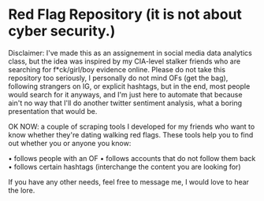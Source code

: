 # Red Flag Repository (it is not about cyber security.)

Disclaimer: I've made this as an assignement in social media data analytics class, but the idea was inspired by my CIA-level stalker friends who are searching for f*ck/girl/boy evidence online. Please do not take this repository too seriously, I personally do not mind OFs (get the bag), following strangers on IG, or explicit hashtags, but in the end, most people would search for it anyways, and I'm just here to automate that because ain't no way that I'll do another twitter sentiment analysis, what a boring presentation that would be.

OK NOW: a couple of scraping tools I developed for my friends who want to know whether they're dating walking red flags.
These tools help you to find out whether you or anyone you know:

• follows people with an OF
• follows accounts that do not follow them back
• follows certain hashtags (interchange the content you are looking for)

If you have any other needs, feel free to message me, I would love to hear the lore.
